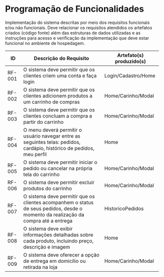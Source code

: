 # Programação de Funcionalidades

Implementação do sistema descritas por meio dos requisitos funcionais e/ou não funcionais. Deve relacionar os requisitos atendidos os artefatos criados (código fonte) além das estruturas de dados utilizadas e as instruções para acesso e verificação da implementação que deve estar funcional no ambiente de hospedagem.

|ID    | Descrição do Requisito  | Artefato(s) produzido(s) |
|------|-----------------------------------------|----|
|RF-001| O sistema deve permitir que os clientes criem uma conta e faça login | Login/Cadastro/Home | 
|RF-002| O sistema deve permitir que os clientes adicionem produtos a um carrinho de compras | Home/Carinho/Modal |
|RF-003| O sistema deve permitir que os clientes concluam a compra a partir do carrinho | Home/Carinho/Modal |
|RF-004| O menu deverá permitir o usuário navegar entre as seguintes telas: pedidos, cardápio, histórico de pedidos, meu perfil | Home|
|RF-005| O sistema deve permitir iniciar o pedido ou cancelar na própria tela do carrinho | Home/Carinho/Modal| 
|RF-006| O sistema deve permitir excluir produtos do carrinho |Home/Carinho/Modal|
|RF-007| O sistema deve permitir que os clientes acompanhem o status de seus pedidos, desde o momento da realização da compra até a entrega | HistoricoPedidos |
|RF-008| O sistema deve exibir informações detalhadas sobre cada produto, incluindo preço, descrição e imagem | Home |
|RF-009| O sistema deve oferecer a opção de entrega em domicílio ou retirada na loja | Home/Carinho/Modal |

